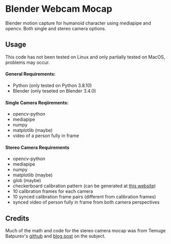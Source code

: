 # Blender Webcam Mocap
Blender motion capture for humanoid character using mediapipe and opencv. Both single and stereo camera options.

## Usage
This code has not been tested on Linux and only partially tested on MacOS, problems may occur.

#### General Requirements:
- Python (only tested on Python 3.8.10)
- Blender (only teseted on Blender 3.4.0)

#### Single Camera Reqiirements:
- opencv-python
- mediapipe
- numpy
- matplotlib (maybe)
- video of a person fully in frame

#### Stereo Camera Requirements
- opencv-python
- mediapipe
- numpy
- matplotlib (maybe)
- glob (maybe)
- checkerboard calibration pattern (can be generated at [this website](https://calib.io/pages/camera-calibration-pattern-generator))
- 10 calibration frames for each camera
- 10 synced calibration frame pairs (different from calibration frames)
- synced video of person fully in frame from both camera perspectives

## Credits
Much of the math and code for the stereo camera mocap was from Temuge Batpurev's [github](https://github.com/TemugeB/python_stereo_camera_calibrate) and [blog post](https://temugeb.github.io/opencv/python/2021/02/02/stereo-camera-calibration-and-triangulation.html) on the subject.
